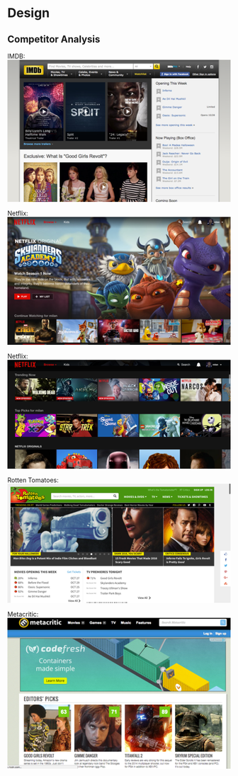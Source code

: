 # Design

## Competitor Analysis

IMDB:  
![IMDB](https://github.com/mmulji/movielens/raw/master/design/images/001-imdb.png "")

Netflix:  
![Netflix](https://github.com/mmulji/movielens/raw/master/design/images/002-netflix.png "")

Netflix:  
![Netflix](https://github.com/mmulji/movielens/raw/master/design/images/003-netflix.png "")

Rotten Tomatoes:  
![Rotten Tomatoes](https://github.com/mmulji/movielens/raw/master/design/images/004-rotten-tomatoes.png "")

Metacritic:  
![Metacritic](https://github.com/mmulji/movielens/raw/master/design/images/005-metacritic.png "")
